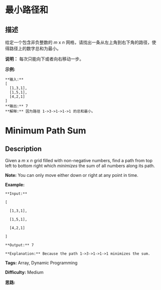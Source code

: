 # 最小路径和

## 描述

给定一个包含非负整数的 _m_  x  _n_  网格，请找出一条从左上角到右下角的路径，使得路径上的数字总和为最小。

**说明：** 每次只能向下或者向右移动一步。

**示例:**

    
    
    **输入:**
    [
      [1,3,1],
      [1,5,1],
      [4,2,1]
    ]
    **输出:** 7
    **解释:** 因为路径 1->3->1->1->1 的总和最小。
    



# Minimum Path Sum

## Description



Given a _m_ x _n_ grid filled with non-negative numbers, find a path from top left to bottom right which _minimizes_ the sum of all numbers along its path.

**Note:** You can only move either down or right at any point in time.

**Example:**

    
    
    **Input:**
    [
      [1,3,1],
      [1,5,1],
      [4,2,1]
    ]
    **Output:** 7
    **Explanation:** Because the path 1->3->1->1->1 minimizes the sum.
    


**Tags:** Array, Dynamic Programming

**Difficulty:** Medium

**思路:**
